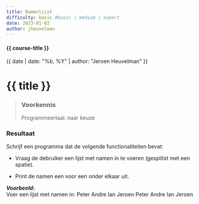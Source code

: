 ```yaml
---
title: Namenlijst
difficulty: basic #basic | medium | expert
date: 2023-01-02
author: jheuvelman
---
```


#### {{ course-title }}
{{ date | date: "%b, %Y" | author: "Jeroen Heuvelman" }}


# {{ title }}

> ### Voorkennis
> Programmeertaal: naar keuze

### Resultaat
Schrijf een programma dat de volgende functionaliteiten bevat:

- Vraag de debruiker een lijst met namen in te voeren (gesplitst met een
  spatie).

- Print de namen een voor een onder elkaar uit.

***Voorbeeld:***  
Voer een lijst met namen in: Peter Andre Ian Jeroen Peter Andre Ian
Jeroen
